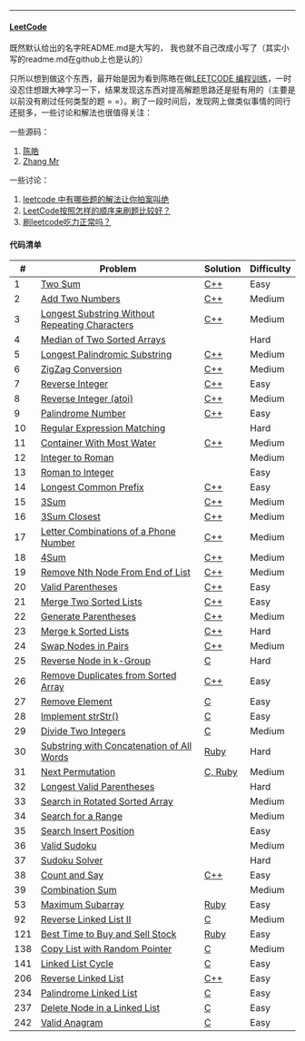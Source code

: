 
---
#### [LeetCode](https://leetcode.com/problemset/algorithms/)

既然默认给出的名字README.md是大写的， 我也就不自己改成小写了（其实小写的readme.md在github上也是认的）

只所以想到做这个东西，最开始是因为看到陈皓在做[LEETCODE 编程训练](http://www.coolshell.cn/articles/12052.html)，一时没忍住想跟大神学习一下，结果发现这东西对提高解题思路还是挺有用的（主要是以前没有刷过任何类型的题 =  =）。刷了一段时间后，发现网上做类似事情的同行还挺多，一些讨论和解法也很值得关注：

一些源码：

1. [陈皓](https://github.com/haoel/leetcode)
2. [Zhang Mr](https://github.com/gzwl/leetcode)

一些讨论：

1. [leetcode 中有哪些题的解法让你拍案叫绝](https://www.zhihu.com/question/35485418)
2. [LeetCode按照怎样的顺序来刷题比较好？](https://www.zhihu.com/question/36738189)
3. [刷leetcode吃力正常吗？](https://www.zhihu.com/question/31092580)

#### 代码清单

|#   | Problem   | Solution | Difficulty	|
|--	 |--		 |--		|--             |
|1	 | [Two Sum](https://leetcode.com/problems/two-sum)  | [C++](algorithms/two-sum) | Easy |
|2	 | [Add Two Numbers](https://leetcode.com/problems/add-two-numbers) | [C++](algorithms/add-two-numbers) | Medium |
|3   | [Longest Substring Without Repeating Characters](https://leetcode.com/problems/longest-substring-without-repeating-characters)| [C++](algorithms/longest-substring-without-repeating-characters) | Medium |
|4   | [Median of Two Sorted Arrays](https://leetcode.com/problems/median-of-two-sorted-arrays) | | Hard |
|5   | [Longest Palindromic Substring](https://leetcode.com/problems/longest-palindromic-substring)| [C++](algorithms/longest-palindromic-substring) | Medium |
|6   | [ZigZag Conversion](https://leetcode.com/problems/zigzag-conversion)| [C++](algorithms/zigzag-conversion) | Medium |
|7   | [Reverse Integer](https://leetcode.com/problems/reverse-integer)| [C++](algorithms/reverse-integer) | Easy |
|8   | [Reverse Integer (atoi)](https://leetcode.com/problems/string-to-integer-atoi)| [C++](algorithms/string-to-integer-atoi) | Medium |
|9   | [Palindrome Number ](https://leetcode.com/problems/palindrome-number)| [C++](algorithms/palindrome-number) | Easy |
|10  | [Regular Expression Matching](https://leetcode.com/problems/regular-expression-matching) | | Hard |
|11  | [Container With Most Water](https://leetcode.com/problems/container-with-most-water)| [C++](algorithms/container-with-most-water) | Medium |
|12  | [Integer to Roman](https://leetcode.com/problems/integer-to-roman)|  | Medium |
|13  | [Roman to Integer](https://leetcode.com/problems/roman-to-integer)|  | Easy |
|14  | [Longest Common Prefix](https://leetcode.com/problems/longest-common-prefix)| [C++](algorithms/longest-common-prefix) | Easy |
|15  | [3Sum](https://leetcode.com/problems/3sum)| [C++](algorithms/3sum) | Medium |
|16  | [3Sum Closest](https://leetcode.com/problems/3sum-closest)| [C++](algorithms/3sum-closest) | Medium |
|17  | [Letter Combinations of a Phone Number](https://leetcode.com/problems/letter-combinations-of-a-phone-number)| [C++](algorithms/letter-combinations-of-a-phone-number) | Medium |
|18	 | [4Sum](https://leetcode.com/problems/4sum) | [C++](algorithms/4sum)| Medium	|
|19  | [Remove Nth Node From End of List](https://leetcode.com/problems/remove-nth-node-from-end-of-list) | [C++](algorithms/remove-nth-node-from-end-of-list) | Medium |
|20  | [Valid Parentheses](https://leetcode.com/problems/valid-parentheses)| [C++](algorithms/valid-parentheses) | Easy |
|21  | [Merge Two Sorted Lists](https://leetcode.com/problems/merge-two-sorted-lists)| [C++](algorithms/merge-two-sorted-lists) | Easy |
|22	 | [Generate Parentheses](https://leetcode.com/problems/generate-parentheses) | [C++](algorithms/generate-parentheses) | Medium |
|23	 | [Merge k Sorted Lists](https://leetcode.com/problems/merge-k-sorted-lists)  | [C++](algorithms/merge-k-sorted-lists) | Hard |
|24	 | [Swap Nodes in Pairs](https://leetcode.com/problems/swap-nodes-in-pairs) | [C++](algorithms/swap-nodes-in-pairs) | Medium |
|25	 | [Reverse Node in k-Group](https://leetcode.com/problems/reverse-nodes-in-k-group) | [C](algorithms/reverse-nodes-in-k-group) | Hard |
|26  | [Remove Duplicates from Sorted Array](https://leetcode.com/problems/remove-duplicates-from-sorted-array)| [C++](algorithms/remove-duplicates-from-sorted-array) | Easy |
|27  | [Remove Element](https://leetcode.com/problems/remove-element)|[C](algorithms/remove-element) | Easy |
|28  | [Implement strStr()](https://leetcode.com/problems/implement-strstr)|[C](algorithms/implement-strstr) | Easy |
|29  | [Divide Two Integers](https://leetcode.com/problems/divide-two-integers)|[C](algorithms/divide-two-integers) | Medium |
|30  | [Substring with Concatenation of All Words](https://leetcode.com/problems/substring-with-concatenation-of-all-words)|[Ruby](algorithms/substring-with-concatenation-of-all-words) | Hard |
|31  | [Next Permutation](https://leetcode.com/problems/next-permutation)|[C, Ruby](algorithms/next-permutation) | Medium |
|32  | [Longest Valid Parentheses](https://leetcode.com/problems/longest-valid-parentheses)| | Hard |
|33  | [Search in Rotated Sorted Array](https://leetcode.com/problems/search-in-rotated-sorted-array)| | Medium |
|34  | [Search for a Range](https://leetcode.com/problems/search-for-a-range)| | Medium |
|35  | [Search Insert Position](https://leetcode.com/problems/search-insert-position)| | Easy |
|36  | [Valid Sudoku](https://leetcode.com/problems/valid-sudoku)| | Medium |
|37  | [Sudoku Solver](https://leetcode.com/problems/sudoku-solver)| | Hard |
|38  | [Count and Say](https://leetcode.com/problems/count-and-say)| [C++](algorithms/count-and-say) | Easy |
|39  | [Combination Sum](https://leetcode.com/problems/combination-sum)| | Medium |
|53  | [Maximum Subarray](https://leetcode.com/problems/maximum-subarray/)|[Ruby](algorithms/maximum-subarray) | Easy |
|92	 | [Reverse Linked List II](https://leetcode.com/problems/reverse-linked-list-ii) | [C](algorithms/reverse-linked-list-ii) | Medium |
|121 | [Best Time to Buy and Sell Stock](https://leetcode.com/problems/best-time-to-buy-and-sell-stock) | [Ruby](algorithms/best-time-to-buy-and-sell-stock) | Easy|
|138 | [Copy List with Random Pointer](https://leetcode.com/problems/copy-list-with-random-pointer) | [C](algorithms/copy-list-with-random-pointer) | Medium |
|141 | [Linked List Cycle](https://leetcode.com/problems/linked-list-cycle) | [C](algorithms/linked-list-cycle) | Easy|
|206 | [Reverse Linked List](https://leetcode.com/problems/reverse-linked-list)| [C++](algorithms/reverse-linked-list) | Easy |
|234 | [Palindrome Linked List](https://leetcode.com/problems/palindrome-linked-list)| [C](algorithms/palindrome-linked-list) | Easy |
|237 | [Delete Node in a Linked List](https://leetcode.com/problems/delete-node-in-a-linked-list/)| [C](algorithms/delete-node-in-a-linked-list) | Easy |
|242 | [Valid Anagram](https://leetcode.com/problems/valid-anagram)| [C](algorithms/valid-anagram) | Easy |

